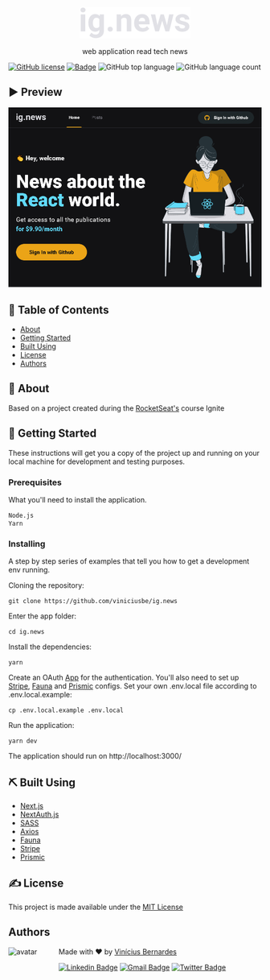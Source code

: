 <p align="center">
  <a href="https://github.com/viniciusbe/ig.news/blob/main/.github/readme_logo.svg" rel="noopener">
 <img src="https://github.com/viniciusbe/ig.news/blob/main/.github/readme_logo.svg" alt="ignews logo"></a>
</p>


<p align="center"> web application read tech news
</p>

[![GitHub license](https://img.shields.io/github/license/viniciusbe/ig.news?color=%23eba417)](https://github.com/viniciusbe/ig.news/blob/main/LICENSE) 
[![Badge](https://img.shields.io/badge/made%20by-Vin%C3%ADcius%20Bernardes-%23eba417)](https://github.com/viniciusbe) 
![GitHub top language](https://img.shields.io/github/languages/top/viniciusbe/ig.news)
![GitHub language count](https://img.shields.io/github/languages/count/viniciusbe/ig.news?color=eba417)
 

## ▶ Preview


<p align="center">
  <a href="https://github.com/viniciusbe/ig.news/blob/main/.github/readme_preview.gif">
    <img  src="https://github.com/viniciusbe/ig.news/blob/main/.github/readme_preview.gif" title="App preview gif" /></a>
</p>


## 📝 Table of Contents

- [About](#about)
- [Getting Started](#getting_started)
- [Built Using](#built_using)
- [License](#license)
- [Authors](#authors)

## 🧐 About <a name = "about"></a>

Based on a project created during the [RocketSeat's](https://rocketseat.com.br/) course Ignite

## 🏁 Getting Started <a name = "getting_started"></a>

These instructions will get you a copy of the project up and running on your local machine for development and testing purposes.

### Prerequisites

What you'll need to install the application.

```
Node.js
Yarn
```

### Installing

A step by step series of examples that tell you how to get a development env running.

Cloning the repository:

```
git clone https://github.com/viniciusbe/ig.news
```

Enter the app folder:

```
cd ig.news
```

Install the dependencies:

```
yarn
```

Create an OAuth [App](https://github.com/settings/developers) for the authentication. You'll also need to set up [Stripe](https://stripe.com/), [Fauna](https://fauna.com/) and [Prismic](https://prismic.io/) configs.
Set your own .env.local file according to .env.local.example:

```
cp .env.local.example .env.local
```

Run the application:

```
yarn dev
```

The application should run on http://localhost:3000/

## ⛏️ Built Using <a name = "built_using"></a>

- [Next.js](https://nextjs.org/)
- [NextAuth.js](https://next-auth.js.org/)
- [SASS](https://sass-lang.com/)
- [Axios](https://www.axios.com/)
- [Fauna](https://fauna.com/)
- [Stripe](https://stripe.com/)
- [Prismic](https://prismic.io/)

## ✍️ License <a name = "license"></a>

This project is made available under the [MIT License](https://github.com/viniciusbe/mywallet/blob/master/LICENSE)


## Authors <a name = "license"></a> <a name="authors"></a>

<a href="https://github.com/viniciusbe">
  
 <img align="left" width="100" height="100" src="https://avatars.githubusercontent.com/u/61849613?s=460&u=246f8dbe8afcc6dec5999d2a6243121bcd4922be&v=4" alt="avatar"/>

</a>

Made with ❤ by [Vinícius Bernardes](https://github.com/viniciusbe)

[![Linkedin Badge](https://img.shields.io/badge/-LinkedIn-blue?style=flat-square&logo=Linkedin&logoColor=white)](https://www.linkedin.com/in/vinicius-bernardes-santos/)
[![Gmail Badge](https://img.shields.io/badge/-vinicius@vibesa.online-d14836?style=flat-square&logo=Gmail&logoColor=white)](mailto:vinicius@vibesa.online)
[![Twitter Badge](https://img.shields.io/twitter/url?label=Twitter&style=social&url=https%3A%2F%2Ftwitter.com%2FViniciusbern7)](https://twitter.com/Viniciusbern7)
